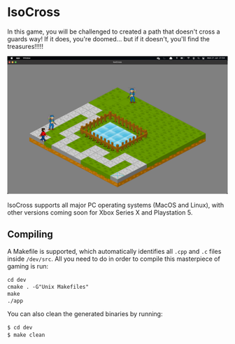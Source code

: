 # IsoCross

In this game, you will be challenged to created a path that doesn't cross a guards way! If it does, you're doomed... but if it doesn't, you'll find the  treasures!!!!!

![img](img/Screen%20Shot%202021-06-21%20at%2021.54.35.png)

 
IsoCross supports all major PC operating systems (MacOS and Linux), with other versions coming soon for Xbox Series X and Playstation 5.

## Compiling

A Makefile is supported, which automatically identifies all `.cpp` and `.c` files
inside `/dev/src`. All you need to do in order to compile this masterpiece of 
gaming is run:

```
cd dev
cmake . -G"Unix Makefiles"
make
./app
```

You can also clean the generated binaries by running:

```bash
$ cd dev
$ make clean
```
